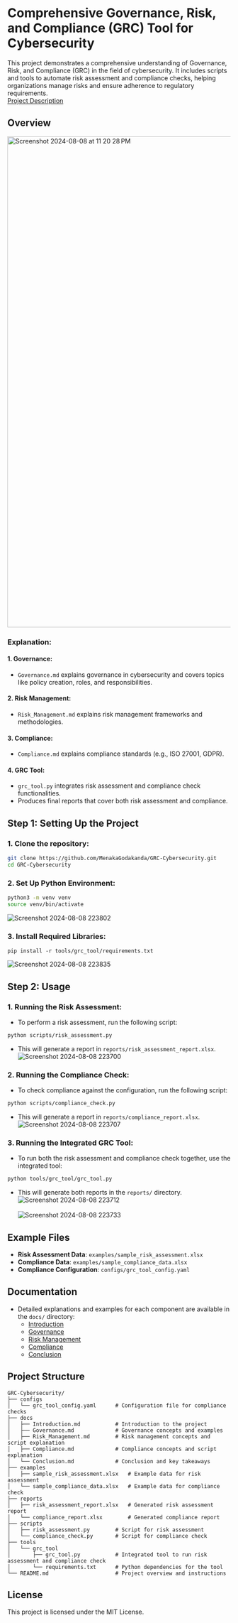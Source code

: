 # Comprehensive Governance, Risk, and Compliance (GRC) Tool for Cybersecurity
This project demonstrates a comprehensive understanding of Governance, Risk, and Compliance (GRC) in the field of cybersecurity. It includes scripts and tools to automate risk assessment and compliance checks, helping organizations manage risks and ensure adherence to regulatory requirements.<br>
<a href="https://github.com/MenakaGodakanda/GRC-Cybersecurity/blob/main/Project_Description.md">Project Description</a>

## Overview
<img width="1106" alt="Screenshot 2024-08-08 at 11 20 28 PM" src="https://github.com/user-attachments/assets/fffd5168-dacd-4c4f-af38-e1692128b767">

### Explanation:

#### 1. Governance:
- `Governance.md` explains governance in cybersecurity and covers topics like policy creation, roles, and responsibilities.

#### 2. Risk Management:
- `Risk_Management.md` explains risk management frameworks and methodologies.

#### 3. Compliance:
- `Compliance.md` explains compliance standards (e.g., ISO 27001, GDPR).

#### 4. GRC Tool:
- `grc_tool.py` integrates risk assessment and compliance check functionalities.
- Produces final reports that cover both risk assessment and compliance.

## Step 1: Setting Up the Project

### 1. Clone the repository:
```bash
git clone https://github.com/MenakaGodakanda/GRC-Cybersecurity.git
cd GRC-Cybersecurity
```

### 2. Set Up Python Environment:
```bash
python3 -m venv venv
source venv/bin/activate
```
![Screenshot 2024-08-08 223802](https://github.com/user-attachments/assets/da58ec98-f923-47ca-9516-1fbc99c9b100)

### 3. Install Required Libraries:
```
pip install -r tools/grc_tool/requirements.txt
```
![Screenshot 2024-08-08 223835](https://github.com/user-attachments/assets/f28a2422-e6eb-42b3-b498-f741cfee1f11)

## Step 2: Usage
### 1. Running the Risk Assessment:
- To perform a risk assessment, run the following script:
```bash
python scripts/risk_assessment.py
```
- This will generate a report in `reports/risk_assessment_report.xlsx`.
![Screenshot 2024-08-08 223700](https://github.com/user-attachments/assets/cee19806-8d8c-490a-8e3b-44e4f4565d98)


### 2. Running the Compliance Check:
- To check compliance against the configuration, run the following script:
```bash
python scripts/compliance_check.py
```
- This will generate a report in `reports/compliance_report.xlsx`.
![Screenshot 2024-08-08 223707](https://github.com/user-attachments/assets/663e09ae-8e59-4516-b87f-3d88698a380a)

### 3. Running the Integrated GRC Tool:
- To run both the risk assessment and compliance check together, use the integrated tool:
```bash
python tools/grc_tool/grc_tool.py
```
- This will generate both reports in the `reports/` directory.
![Screenshot 2024-08-08 223712](https://github.com/user-attachments/assets/195abb28-65b4-4f36-9d53-5303d666255a) <br><br>
![Screenshot 2024-08-08 223733](https://github.com/user-attachments/assets/6468952c-5c39-4e1c-9939-932fbcb1f26e)

## Example Files
- **Risk Assessment Data**: `examples/sample_risk_assessment.xlsx`
- **Compliance Data**: `examples/sample_compliance_data.xlsx`
- **Compliance Configuration**: `configs/grc_tool_config.yaml`

## Documentation
- Detailed explanations and examples for each component are available in the `docs/` directory:
  - <a href="https://github.com/MenakaGodakanda/GRC-Cybersecurity/blob/main/docs/Introduction.md">Introduction</a>
  - <a href="https://github.com/MenakaGodakanda/GRC-Cybersecurity/blob/main/docs/Governance.md">Governance</a>
  - <a href="https://github.com/MenakaGodakanda/GRC-Cybersecurity/blob/main/docs/Risk_Management.md">Risk Management</a>
  - <a href="https://github.com/MenakaGodakanda/GRC-Cybersecurity/blob/main/docs/Compliance.md">Compliance</a>
  - <a href="https://github.com/MenakaGodakanda/GRC-Cybersecurity/blob/main/docs/Conclusion.md">Conclusion</a>

## Project Structure
```
GRC-Cybersecurity/
├── configs
│   └── grc_tool_config.yaml      # Configuration file for compliance checks
├── docs
│   ├── Introduction.md           # Introduction to the project
│   ├── Governance.md             # Governance concepts and examples
│   ├── Risk_Management.md        # Risk management concepts and script explanation
│   ├── Compliance.md             # Compliance concepts and script explanation
│   └── Conclusion.md             # Conclusion and key takeaways
├── examples
│   ├── sample_risk_assessment.xlsx   # Example data for risk assessment
│   └── sample_compliance_data.xlsx   # Example data for compliance check
├── reports
│   ├── risk_assessment_report.xlsx   # Generated risk assessment report
│   └── compliance_report.xlsx        # Generated compliance report
├── scripts
│   ├── risk_assessment.py        # Script for risk assessment
│   └── compliance_check.py       # Script for compliance check
├── tools
│   └── grc_tool
│       ├── grc_tool.py           # Integrated tool to run risk assessment and compliance check
│       └── requirements.txt      # Python dependencies for the tool
└── README.md                     # Project overview and instructions
```

## License
This project is licensed under the MIT License.
